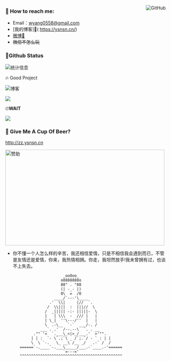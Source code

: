 <a href="https://github.com/Ysnsn"><img align="right" alt="GitHub" src="https://img.shields.io/badge/dynamic/json?logo=github&label=GitHub+Followers&labelColor=282c34&color=181717&query=%24.data.totalSubs&url=https%3A%2F%2Fapi.spencerwoo.com%2Fsubstats%2F%3Fsource%3Dgithub%26queryKey%3DYsnsn&longCache=true"/></a>

### 💬 How to reach me:  
- Email：wyang0558@gmail.com 
- [我的博客]🔖( https://ysnsn.cn/) 
- [微博📩](https://weibo.com/ysnsn) 
- ~~微信不怎么玩~~


###  📌Github Status 

![统计信息](https://github-readme-stats.vercel.app/api?username=Ysnsn&show_icons=true&title_color=fffffc&icon_color=FFFFFF&text_color=FFFFFF&bg_color=fa9191)

🔥 Good Project

![博客](https://github-readme-stats.vercel.app/api/pin/?username=Ysnsn&repo=Ysnsn.github.io)

[![](https://github-readme-stats.vercel.app/api/pin/?username=Ysnsn&repo=butterfly-source)](https://github.com/Ysnsn/butterfly-source)

🙄**WAIT**

![](https://github-readme-stats.vercel.app/api/top-langs/?username=Ysnsn)
	   
### 🍻 Give Me A Cup Of Beer?
 http://zz.ysnsn.cn
 
 <img title="赞助" src="https://cdn.jsdelivr.net/gh/Ysnsn/donate@latest/qr.png" width="500" height="300">
	   
-   你不懂一个人怎么样的辛苦，我还相信爱情，只是不相信我会遇到而已，不管是友情还是爱情，你来，我热情相拥。你走，我坦然放手!我未曾拥有过，也谈不上失去。

                              _ooOoo_
                             o8888888o
                             88" . "88	
                             (| -_- |)         
                             O\  =  /O	
                          ____/`---'\____	
                        .'  \\|     |//  `.
                       /  \\|||  :  |||//  \
                      /  _||||| -:- |||||-  \
                      |   | \\\  -  /// |   |
                      | \_|  ''\---/''  |   |
                      \  .-\__  `-`  ___/-. /
                    ___`. .'  /--.--\  `. . __
                 ."" '<  `.___\_<|>_/___.'  >'"".
                | | :  `- \`.;`\ _ /`;.`/ - ` : | |
                \  \ `-.   \_ __\ /__ _/   .-` /  /
           ======`-.____`-.___\_____/___.-`____.-'======
                              `=---='
           ^^^^^^^^^^^^^^^^^^^^^^^^^^^^^^^^^^^^^^^^^^^^^
